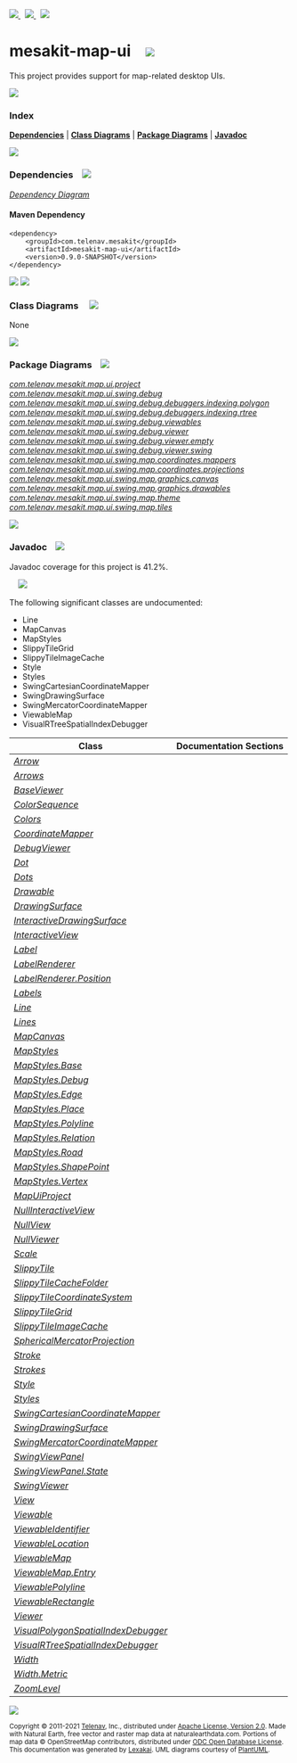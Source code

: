 [//]: # (start-user-text)

<a href="https://www.mesakit.org">
<img src="https://www.kivakit.org/images/web-32.png" srcset="https://www.kivakit.org/images/web-32-2x.png 2x"/>
</a>
&nbsp;
<a href="https://twitter.com/openmesakit">
<img src="https://www.kivakit.org/images/twitter-32.png" srcset="https://www.kivakit.org/images/twitter-32-2x.png 2x"/>
</a>
&nbsp;
<a href="https://mesakit.zulipchat.com">
<img src="https://www.kivakit.org/images/zulip-32.png" srcset="https://www.kivakit.org/images/zulip-32-2x.png 2x"/>
</a>

[//]: # (end-user-text)

# mesakit-map-ui &nbsp;&nbsp; <img src="https://www.mesakit.org/images/gears-32.png" srcset="https://www.mesakit.org/images/gears-32-2x.png 2x"/>

This project provides support for map-related desktop UIs.

<img src="https://www.kivakit.org/images/horizontal-line-512.png" srcset="https://www.kivakit.org/images/horizontal-line-512-2x.png 2x"/>

### Index



[**Dependencies**](#dependencies) | [**Class Diagrams**](#class-diagrams) | [**Package Diagrams**](#package-diagrams) | [**Javadoc**](#javadoc)

<img src="https://www.kivakit.org/images/horizontal-line-512.png" srcset="https://www.kivakit.org/images/horizontal-line-512-2x.png 2x"/>

### Dependencies <a name="dependencies"></a> &nbsp;&nbsp; <img src="https://www.kivakit.org/images/dependencies-32.png" srcset="https://www.kivakit.org/images/dependencies-32-2x.png 2x"/>

[*Dependency Diagram*](https://www.mesakit.org/lexakai/mesakit/mesakit-map/ui/documentation/diagrams/dependencies.svg)

#### Maven Dependency

    <dependency>
        <groupId>com.telenav.mesakit</groupId>
        <artifactId>mesakit-map-ui</artifactId>
        <version>0.9.0-SNAPSHOT</version>
    </dependency>


<img src="https://www.kivakit.org/images/horizontal-line-128.png" srcset="https://www.kivakit.org/images/horizontal-line-128-2x.png 2x"/>

[//]: # (start-user-text)



[//]: # (end-user-text)

<img src="https://www.kivakit.org/images/horizontal-line-128.png" srcset="https://www.kivakit.org/images/horizontal-line-128-2x.png 2x"/>

### Class Diagrams <a name="class-diagrams"></a> &nbsp; &nbsp; <img src="https://www.kivakit.org/images/diagram-40.png" srcset="https://www.kivakit.org/images/diagram-40-2x.png 2x"/>

None

<img src="https://www.kivakit.org/images/horizontal-line-128.png" srcset="https://www.kivakit.org/images/horizontal-line-128-2x.png 2x"/>

### Package Diagrams <a name="package-diagrams"></a> &nbsp;&nbsp; <img src="https://www.kivakit.org/images/box-32.png" srcset="https://www.kivakit.org/images/box-32-2x.png 2x"/>

[*com.telenav.mesakit.map.ui.project*](https://www.mesakit.org/lexakai/mesakit/mesakit-map/ui/documentation/diagrams/com.telenav.mesakit.map.ui.project.svg)  
[*com.telenav.mesakit.map.ui.swing.debug*](https://www.mesakit.org/lexakai/mesakit/mesakit-map/ui/documentation/diagrams/com.telenav.mesakit.map.ui.swing.debug.svg)  
[*com.telenav.mesakit.map.ui.swing.debug.debuggers.indexing.polygon*](https://www.mesakit.org/lexakai/mesakit/mesakit-map/ui/documentation/diagrams/com.telenav.mesakit.map.ui.swing.debug.debuggers.indexing.polygon.svg)  
[*com.telenav.mesakit.map.ui.swing.debug.debuggers.indexing.rtree*](https://www.mesakit.org/lexakai/mesakit/mesakit-map/ui/documentation/diagrams/com.telenav.mesakit.map.ui.swing.debug.debuggers.indexing.rtree.svg)  
[*com.telenav.mesakit.map.ui.swing.debug.viewables*](https://www.mesakit.org/lexakai/mesakit/mesakit-map/ui/documentation/diagrams/com.telenav.mesakit.map.ui.swing.debug.viewables.svg)  
[*com.telenav.mesakit.map.ui.swing.debug.viewer*](https://www.mesakit.org/lexakai/mesakit/mesakit-map/ui/documentation/diagrams/com.telenav.mesakit.map.ui.swing.debug.viewer.svg)  
[*com.telenav.mesakit.map.ui.swing.debug.viewer.empty*](https://www.mesakit.org/lexakai/mesakit/mesakit-map/ui/documentation/diagrams/com.telenav.mesakit.map.ui.swing.debug.viewer.empty.svg)  
[*com.telenav.mesakit.map.ui.swing.debug.viewer.swing*](https://www.mesakit.org/lexakai/mesakit/mesakit-map/ui/documentation/diagrams/com.telenav.mesakit.map.ui.swing.debug.viewer.swing.svg)  
[*com.telenav.mesakit.map.ui.swing.map.coordinates.mappers*](https://www.mesakit.org/lexakai/mesakit/mesakit-map/ui/documentation/diagrams/com.telenav.mesakit.map.ui.swing.map.coordinates.mappers.svg)  
[*com.telenav.mesakit.map.ui.swing.map.coordinates.projections*](https://www.mesakit.org/lexakai/mesakit/mesakit-map/ui/documentation/diagrams/com.telenav.mesakit.map.ui.swing.map.coordinates.projections.svg)  
[*com.telenav.mesakit.map.ui.swing.map.graphics.canvas*](https://www.mesakit.org/lexakai/mesakit/mesakit-map/ui/documentation/diagrams/com.telenav.mesakit.map.ui.swing.map.graphics.canvas.svg)  
[*com.telenav.mesakit.map.ui.swing.map.graphics.drawables*](https://www.mesakit.org/lexakai/mesakit/mesakit-map/ui/documentation/diagrams/com.telenav.mesakit.map.ui.swing.map.graphics.drawables.svg)  
[*com.telenav.mesakit.map.ui.swing.map.theme*](https://www.mesakit.org/lexakai/mesakit/mesakit-map/ui/documentation/diagrams/com.telenav.mesakit.map.ui.swing.map.theme.svg)  
[*com.telenav.mesakit.map.ui.swing.map.tiles*](https://www.mesakit.org/lexakai/mesakit/mesakit-map/ui/documentation/diagrams/com.telenav.mesakit.map.ui.swing.map.tiles.svg)

<img src="https://www.kivakit.org/images/horizontal-line-128.png" srcset="https://www.kivakit.org/images/horizontal-line-128-2x.png 2x"/>

### Javadoc <a name="javadoc"></a> &nbsp;&nbsp; <img src="https://www.kivakit.org/images/books-32.png" srcset="https://www.kivakit.org/images/books-32-2x.png 2x"/>

Javadoc coverage for this project is 41.2%.  
  
&nbsp; &nbsp; <img src="https://www.mesakit.org/images/meter-40-96.png" srcset="https://www.mesakit.org/images/meter-40-96-2x.png 2x"/>


The following significant classes are undocumented:  

- Line  
- MapCanvas  
- MapStyles  
- SlippyTileGrid  
- SlippyTileImageCache  
- Style  
- Styles  
- SwingCartesianCoordinateMapper  
- SwingDrawingSurface  
- SwingMercatorCoordinateMapper  
- ViewableMap  
- VisualRTreeSpatialIndexDebugger

| Class | Documentation Sections |
|---|---|
| [*Arrow*](https://www.mesakit.org/javadoc/mesakit/mesakit.map.ui/com/telenav/mesakit/map/ui/swing/map/graphics/drawables/Arrow.html) |  |  
| [*Arrows*](https://www.mesakit.org/javadoc/mesakit/mesakit.map.ui/com/telenav/mesakit/map/ui/swing/map/theme/Arrows.html) |  |  
| [*BaseViewer*](https://www.mesakit.org/javadoc/mesakit/mesakit.map.ui/com/telenav/mesakit/map/ui/swing/debug/viewer/BaseViewer.html) |  |  
| [*ColorSequence*](https://www.mesakit.org/javadoc/mesakit/mesakit.map.ui/com/telenav/mesakit/map/ui/swing/debug/viewer/ColorSequence.html) |  |  
| [*Colors*](https://www.mesakit.org/javadoc/mesakit/mesakit.map.ui/com/telenav/mesakit/map/ui/swing/debug/viewer/swing/Colors.html) |  |  
| [*CoordinateMapper*](https://www.mesakit.org/javadoc/mesakit/mesakit.map.ui/com/telenav/mesakit/map/ui/swing/map/coordinates/mappers/CoordinateMapper.html) |  |  
| [*DebugViewer*](https://www.mesakit.org/javadoc/mesakit/mesakit.map.ui/com/telenav/mesakit/map/ui/swing/debug/viewer/swing/DebugViewer.html) |  |  
| [*Dot*](https://www.mesakit.org/javadoc/mesakit/mesakit.map.ui/com/telenav/mesakit/map/ui/swing/map/graphics/drawables/Dot.html) |  |  
| [*Dots*](https://www.mesakit.org/javadoc/mesakit/mesakit.map.ui/com/telenav/mesakit/map/ui/swing/map/theme/Dots.html) |  |  
| [*Drawable*](https://www.mesakit.org/javadoc/mesakit/mesakit.map.ui/com/telenav/mesakit/map/ui/swing/debug/Drawable.html) |  |  
| [*DrawingSurface*](https://www.mesakit.org/javadoc/mesakit/mesakit.map.ui/com/telenav/mesakit/map/ui/swing/debug/DrawingSurface.html) |  |  
| [*InteractiveDrawingSurface*](https://www.mesakit.org/javadoc/mesakit/mesakit.map.ui/com/telenav/mesakit/map/ui/swing/debug/InteractiveDrawingSurface.html) |  |  
| [*InteractiveView*](https://www.mesakit.org/javadoc/mesakit/mesakit.map.ui/com/telenav/mesakit/map/ui/swing/debug/InteractiveView.html) |  |  
| [*Label*](https://www.mesakit.org/javadoc/mesakit/mesakit.map.ui/com/telenav/mesakit/map/ui/swing/map/graphics/drawables/Label.html) |  |  
| [*LabelRenderer*](https://www.mesakit.org/javadoc/mesakit/mesakit.map.ui/com/telenav/mesakit/map/ui/swing/debug/viewer/swing/LabelRenderer.html) |  |  
| [*LabelRenderer.Position*](https://www.mesakit.org/javadoc/mesakit/mesakit.map.ui/com/telenav/mesakit/map/ui/swing/debug/viewer/swing/LabelRenderer.Position.html) |  |  
| [*Labels*](https://www.mesakit.org/javadoc/mesakit/mesakit.map.ui/com/telenav/mesakit/map/ui/swing/map/theme/Labels.html) |  |  
| [*Line*](https://www.mesakit.org/javadoc/mesakit/mesakit.map.ui/com/telenav/mesakit/map/ui/swing/map/graphics/drawables/Line.html) |  |  
| [*Lines*](https://www.mesakit.org/javadoc/mesakit/mesakit.map.ui/com/telenav/mesakit/map/ui/swing/map/theme/Lines.html) |  |  
| [*MapCanvas*](https://www.mesakit.org/javadoc/mesakit/mesakit.map.ui/com/telenav/mesakit/map/ui/swing/map/graphics/canvas/MapCanvas.html) |  |  
| [*MapStyles*](https://www.mesakit.org/javadoc/mesakit/mesakit.map.ui/com/telenav/mesakit/map/ui/swing/map/theme/MapStyles.html) |  |  
| [*MapStyles.Base*](https://www.mesakit.org/javadoc/mesakit/mesakit.map.ui/com/telenav/mesakit/map/ui/swing/map/theme/MapStyles.Base.html) |  |  
| [*MapStyles.Debug*](https://www.mesakit.org/javadoc/mesakit/mesakit.map.ui/com/telenav/mesakit/map/ui/swing/map/theme/MapStyles.Debug.html) |  |  
| [*MapStyles.Edge*](https://www.mesakit.org/javadoc/mesakit/mesakit.map.ui/com/telenav/mesakit/map/ui/swing/map/theme/MapStyles.Edge.html) |  |  
| [*MapStyles.Place*](https://www.mesakit.org/javadoc/mesakit/mesakit.map.ui/com/telenav/mesakit/map/ui/swing/map/theme/MapStyles.Place.html) |  |  
| [*MapStyles.Polyline*](https://www.mesakit.org/javadoc/mesakit/mesakit.map.ui/com/telenav/mesakit/map/ui/swing/map/theme/MapStyles.Polyline.html) |  |  
| [*MapStyles.Relation*](https://www.mesakit.org/javadoc/mesakit/mesakit.map.ui/com/telenav/mesakit/map/ui/swing/map/theme/MapStyles.Relation.html) |  |  
| [*MapStyles.Road*](https://www.mesakit.org/javadoc/mesakit/mesakit.map.ui/com/telenav/mesakit/map/ui/swing/map/theme/MapStyles.Road.html) |  |  
| [*MapStyles.ShapePoint*](https://www.mesakit.org/javadoc/mesakit/mesakit.map.ui/com/telenav/mesakit/map/ui/swing/map/theme/MapStyles.ShapePoint.html) |  |  
| [*MapStyles.Vertex*](https://www.mesakit.org/javadoc/mesakit/mesakit.map.ui/com/telenav/mesakit/map/ui/swing/map/theme/MapStyles.Vertex.html) |  |  
| [*MapUiProject*](https://www.mesakit.org/javadoc/mesakit/mesakit.map.ui/com/telenav/mesakit/map/ui/project/MapUiProject.html) |  |  
| [*NullInteractiveView*](https://www.mesakit.org/javadoc/mesakit/mesakit.map.ui/com/telenav/mesakit/map/ui/swing/debug/viewer/empty/NullInteractiveView.html) |  |  
| [*NullView*](https://www.mesakit.org/javadoc/mesakit/mesakit.map.ui/com/telenav/mesakit/map/ui/swing/debug/viewer/empty/NullView.html) |  |  
| [*NullViewer*](https://www.mesakit.org/javadoc/mesakit/mesakit.map.ui/com/telenav/mesakit/map/ui/swing/debug/viewer/empty/NullViewer.html) |  |  
| [*Scale*](https://www.mesakit.org/javadoc/mesakit/mesakit.map.ui/com/telenav/mesakit/map/ui/swing/map/graphics/canvas/Scale.html) |  |  
| [*SlippyTile*](https://www.mesakit.org/javadoc/mesakit/mesakit.map.ui/com/telenav/mesakit/map/ui/swing/map/tiles/SlippyTile.html) |  |  
| [*SlippyTileCacheFolder*](https://www.mesakit.org/javadoc/mesakit/mesakit.map.ui/com/telenav/mesakit/map/ui/swing/map/tiles/SlippyTileCacheFolder.html) |  |  
| [*SlippyTileCoordinateSystem*](https://www.mesakit.org/javadoc/mesakit/mesakit.map.ui/com/telenav/mesakit/map/ui/swing/map/tiles/SlippyTileCoordinateSystem.html) |  |  
| [*SlippyTileGrid*](https://www.mesakit.org/javadoc/mesakit/mesakit.map.ui/com/telenav/mesakit/map/ui/swing/map/tiles/SlippyTileGrid.html) |  |  
| [*SlippyTileImageCache*](https://www.mesakit.org/javadoc/mesakit/mesakit.map.ui/com/telenav/mesakit/map/ui/swing/map/tiles/SlippyTileImageCache.html) |  |  
| [*SphericalMercatorProjection*](https://www.mesakit.org/javadoc/mesakit/mesakit.map.ui/com/telenav/mesakit/map/ui/swing/map/coordinates/projections/SphericalMercatorProjection.html) |  |  
| [*Stroke*](https://www.mesakit.org/javadoc/mesakit/mesakit.map.ui/com/telenav/mesakit/map/ui/swing/map/graphics/canvas/Stroke.html) |  |  
| [*Strokes*](https://www.mesakit.org/javadoc/mesakit/mesakit.map.ui/com/telenav/mesakit/map/ui/swing/map/theme/Strokes.html) |  |  
| [*Style*](https://www.mesakit.org/javadoc/mesakit/mesakit.map.ui/com/telenav/mesakit/map/ui/swing/map/graphics/canvas/Style.html) |  |  
| [*Styles*](https://www.mesakit.org/javadoc/mesakit/mesakit.map.ui/com/telenav/mesakit/map/ui/swing/map/theme/Styles.html) |  |  
| [*SwingCartesianCoordinateMapper*](https://www.mesakit.org/javadoc/mesakit/mesakit.map.ui/com/telenav/mesakit/map/ui/swing/map/coordinates/mappers/SwingCartesianCoordinateMapper.html) |  |  
| [*SwingDrawingSurface*](https://www.mesakit.org/javadoc/mesakit/mesakit.map.ui/com/telenav/mesakit/map/ui/swing/debug/viewer/swing/SwingDrawingSurface.html) |  |  
| [*SwingMercatorCoordinateMapper*](https://www.mesakit.org/javadoc/mesakit/mesakit.map.ui/com/telenav/mesakit/map/ui/swing/map/coordinates/mappers/SwingMercatorCoordinateMapper.html) |  |  
| [*SwingViewPanel*](https://www.mesakit.org/javadoc/mesakit/mesakit.map.ui/com/telenav/mesakit/map/ui/swing/debug/viewer/swing/SwingViewPanel.html) |  |  
| [*SwingViewPanel.State*](https://www.mesakit.org/javadoc/mesakit/mesakit.map.ui/com/telenav/mesakit/map/ui/swing/debug/viewer/swing/SwingViewPanel.State.html) |  |  
| [*SwingViewer*](https://www.mesakit.org/javadoc/mesakit/mesakit.map.ui/com/telenav/mesakit/map/ui/swing/debug/viewer/swing/SwingViewer.html) |  |  
| [*View*](https://www.mesakit.org/javadoc/mesakit/mesakit.map.ui/com/telenav/mesakit/map/ui/swing/debug/View.html) |  |  
| [*Viewable*](https://www.mesakit.org/javadoc/mesakit/mesakit.map.ui/com/telenav/mesakit/map/ui/swing/debug/Viewable.html) |  |  
| [*ViewableIdentifier*](https://www.mesakit.org/javadoc/mesakit/mesakit.map.ui/com/telenav/mesakit/map/ui/swing/debug/ViewableIdentifier.html) |  |  
| [*ViewableLocation*](https://www.mesakit.org/javadoc/mesakit/mesakit.map.ui/com/telenav/mesakit/map/ui/swing/debug/viewables/ViewableLocation.html) |  |  
| [*ViewableMap*](https://www.mesakit.org/javadoc/mesakit/mesakit.map.ui/com/telenav/mesakit/map/ui/swing/debug/viewer/ViewableMap.html) |  |  
| [*ViewableMap.Entry*](https://www.mesakit.org/javadoc/mesakit/mesakit.map.ui/com/telenav/mesakit/map/ui/swing/debug/viewer/ViewableMap.Entry.html) |  |  
| [*ViewablePolyline*](https://www.mesakit.org/javadoc/mesakit/mesakit.map.ui/com/telenav/mesakit/map/ui/swing/debug/viewables/ViewablePolyline.html) |  |  
| [*ViewableRectangle*](https://www.mesakit.org/javadoc/mesakit/mesakit.map.ui/com/telenav/mesakit/map/ui/swing/debug/viewables/ViewableRectangle.html) |  |  
| [*Viewer*](https://www.mesakit.org/javadoc/mesakit/mesakit.map.ui/com/telenav/mesakit/map/ui/swing/debug/Viewer.html) |  |  
| [*VisualPolygonSpatialIndexDebugger*](https://www.mesakit.org/javadoc/mesakit/mesakit.map.ui/com/telenav/mesakit/map/ui/swing/debug/debuggers/indexing/polygon/VisualPolygonSpatialIndexDebugger.html) |  |  
| [*VisualRTreeSpatialIndexDebugger*](https://www.mesakit.org/javadoc/mesakit/mesakit.map.ui/com/telenav/mesakit/map/ui/swing/debug/debuggers/indexing/rtree/VisualRTreeSpatialIndexDebugger.html) |  |  
| [*Width*](https://www.mesakit.org/javadoc/mesakit/mesakit.map.ui/com/telenav/mesakit/map/ui/swing/map/graphics/canvas/Width.html) |  |  
| [*Width.Metric*](https://www.mesakit.org/javadoc/mesakit/mesakit.map.ui/com/telenav/mesakit/map/ui/swing/map/graphics/canvas/Width.Metric.html) |  |  
| [*ZoomLevel*](https://www.mesakit.org/javadoc/mesakit/mesakit.map.ui/com/telenav/mesakit/map/ui/swing/map/tiles/ZoomLevel.html) |  |  

[//]: # (start-user-text)



[//]: # (end-user-text)

<img src="https://www.kivakit.org/images/horizontal-line-512.png" srcset="https://www.kivakit.org/images/horizontal-line-512-2x.png 2x"/>

<sub>Copyright &#169; 2011-2021 [Telenav](http://telenav.com), Inc., distributed under [Apache License, Version 2.0](LICENSE). Made with Natural Earth, free vector and raster map data at naturalearthdata.com. Portions of map data &#169; OpenStreetMap contributors, distributed under [ODC Open Database License](legal/OPEN_DATABASE_LICENSE).</sub>  
<sub>This documentation was generated by [Lexakai](https://github.com/Telenav/lexakai). UML diagrams courtesy
of [PlantUML](http://plantuml.com).</sub>

